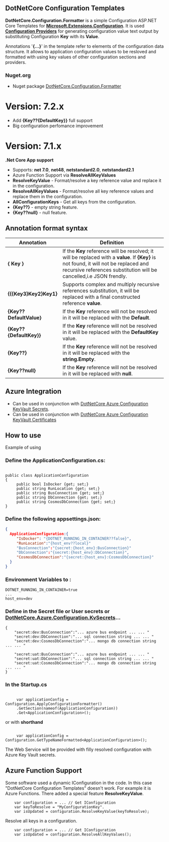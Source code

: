 ## DotNetCore Configuration Templates 

**DotNetCore.Configuration.Formatter** is a simple Configuration ASP.NET Core Templates for
[**Microsoft.Extensions.Configuration**](https://docs.microsoft.com/en-us/aspnet/core/fundamentals/configuration/?view=aspnetcore-6.0).
It is used [**Configuration Providers**](https://docs.microsoft.com/en-us/aspnet/core/fundamentals/configuration/?view=aspnetcore-6.0#configuration-providers)
for generating configuration value text output by substituting Configuration **Key** with its **Value**.

Annotations '**\{...\}**' in the template refer to elements of the configuration data structure.
It allows to application configuration values to be resloved and formatted with using key values of other configuration sections and providers.

### Nuget.org

- Nuget package [DotNetCore.Configuration.Formatter](https://www.nuget.org/packages/DotNetCore.Configuration.Formatter/)

# Version: 7.2.x
- Add **\{Key??\{DefaultKey}}** full support
- Big configuration perfomance improvement

# Version: 7.1.x
**.Net Core App support**
- Supports: **net 7.0**,  **net48**, **netstandard2.0**, **netstandard2.1**
- Azure Function Support via **ResolveAllKeyValues**
- **ResolveKeyValue** - Format/resolve a key reference value and replace it in the configuration. 
- **ResolveAllKeyValues** - Format/resolve all key reference values and replace them in the configuration. 
- **AllConfigurationKeys** - Get all keys from the configuration.
- **\{Key??}** - empty string feature.
- **\{Key??null}** - null feature. 

## Annotation format syntax

|  Annotation   | Definition  |
-----------------------------------------------   | ---  |
 **\{ Key }**  |  If the **Key**  reference will be resolved; it will be replaced with a **value**. If **\{Key}** is not found, it will not be replaced and recursive references substitution will be cancelled,i.e JSON frendly.
 **\{{{Key3}Key2}Key1}**   |  Supports complex and multiply recursive references substitution, it will be replaced with a final constructed reference **value**.
 **\{Key??DefaultValue}**   | If the **Key** reference will not be resolved in it will be replaced with the **Default**.
 **\{Key??\{DefaultKey}}** | If the **Key** reference will not be resolved in it will be replaced with the **DefaultKey** value.
  **\{Key??}**   | If the **Key** reference will not be resolved in it will be replaced with the **string.Empty**.
 **\{Key??null}**   | If the **Key** reference will not be resolved in it will be replaced with **null**.
  


## Azure Integration 

- Can be used in conjunction with [DotNetCore Azure Configuration KeyVault Secrets](https://github.com/Wallsmedia/DotNetCore.Azure.Configuration.KvSecrets).
- Can be used in conjunction with [DotNetCore Azure Configuration KeyVault Certificates](https://github.com/Wallsmedia/DotNetCore.Azure.Configuration.KvCertificates)

## How to use

Example of using 

### Define the ApplicationConfiguration.cs:

``` CSharp

public class ApplicationConfiguration 
{
     public bool IsDocker {get; set;}
     public string RunLocation {get; set;}
     public string BusConnection {get; set;}
     public string DbConnection {get; set;}
     public string CosmosDbConnection {get; set;}
}
```


### Define the following appsettings.json:

``` JSON 
{
  ApplicationConfiguration:{
     "IsDocker": "{DOTNET_RUNNING_IN_CONTAINER??false}",
     "RunLocation":"{host_env??local}"
     "BusConnection":"{secret:{host_env}:BusConnection}"
     "DbConnection":"{secret:{host_env}:DbConnection}",
     "CosmosDbConnection":"{secret:{host_env}:CosmosDbConnection}"
  }
}
```



### Environment Variables to :

```
DOTNET_RUNNING_IN_CONTAINER=true
...
host_env=dev
```

### Define in the Secret file or User secrets or [DotNetCore.Azure.Configuration.KvSecrets](https://www.nuget.org/packages/DotNetCore.Azure.Configuration.KvSecrets)...

```
{
    "secret:dev:BusConnection":"... azure bus endpoint ... ... "
    "secret:dev:DbConnection":"... sql connection string ... ... "
    "secret:dev:CosmosDbConnection":"... mongo db connection string ... ... "

    "secret:uat:BusConnection":"... azure bus endpoint ... ... "
    "secret:uat:DbConnection":"... sql connection string ... ... "
    "secret:uat:CosmosDbConnection":"... mongo db connection string ... ... "
}
```

### In the Startup.cs


``` CSharp

     var applicationConfig = Configuration.ApplyConfigurationFormatter()
     .GetSection(nameof(ApplicationConfiguration))
     .Get<ApplicationConfiguration>();
  ```

or with **shorthand** 

``` CSharp

     var applicationConfig = Configuration.GetTypeNameFormatted<ApplicationConfiguration>();

```

The Web Service will be provided with filly resolved configuration with Azure Key Vault secrets. 

## Azure Function Support

Some software used a dynamic IConfiguration in the code. In this case  "DotNetCore Configuration Templates" doesn't work.
For example it is Azure Functions. There added a special feature **ResolveKeyValue**.

``` CSharp
    var configuration = ... // Get IConfiguration
    var keyToResolve = "MyConfigurationKey".
    var isUpdated = configuration.ResolveKeyValue(keyToResolve);
```

Resolve all keys in a configuration.

``` CSharp
    var configuration = ... // Get IConfiguration
    var isUpdated = configuration.ResolveAllKeyValues();
```

